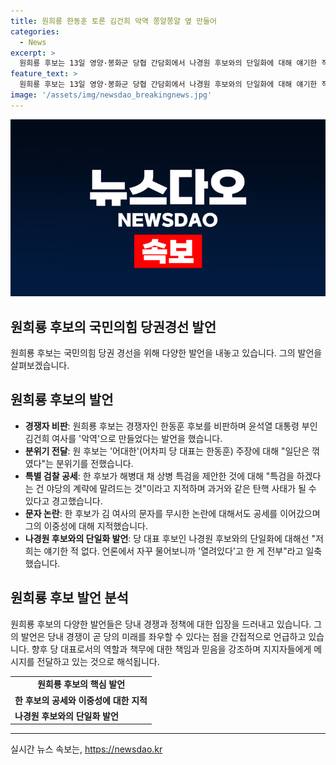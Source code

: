 ```yaml
---
title: 원희룡 한동훈 토론 김건희 악역 쫑알쫑알 옆 만들어
categories:
  - News
excerpt: >
  원희룡 후보는 13일 영양·봉화군 당협 간담회에서 나경원 후보와의 단일화에 대해 얘기한 적 없다고 밝혔다. 또한, 한동훈 후보를 향해 윤석열 대통령 부인 김건희 여사를 악역으로 만든다며 비판했고, 한 후보의 해병대 채 상병 특검 제안을 야당의 계략으로 지적했으며, 김 여사 문자 논란과 토론에서의 행동에 대한 비판도 이어갔다. 나경원 후보와의 단일화 논의에 대해서는 얘기한 적 없다고 일축했다.
feature_text: >
  원희룡 후보는 13일 영양·봉화군 당협 간담회에서 나경원 후보와의 단일화에 대해 얘기한 적 없다고 밝혔다. 또한, 한동훈 후보를 향해 윤석열 대통령 부인 김건희 여사를 악역으로 만든다며 비판했고, 한 후보의 해병대 채 상병 특검 제안을 야당의 계략으로 지적했으며, 김 여사 문자 논란과 토론에서의 행동에 대한 비판도 이어갔다. 나경원 후보와의 단일화 논의에 대해서는 얘기한 적 없다고 일축했다.
image: '/assets/img/newsdao_breakingnews.jpg'
---
```


<p><img src="/assets/img/newsdao_breakingnews.jpg" alt="flaretime 속보" /></p>

<h2>원희룡 후보의 국민의힘 당권경선 발언</h2>

<p data-ke-size="size16">원희룡 후보는 국민의힘 당권 경선을 위해 다양한 발언을 내놓고 있습니다. 그의 발언을 살펴보겠습니다.</p>

<h2 data-ke-size="size26">원희룡 후보의 발언</h2>

<ul>
  <li><b>경쟁자 비판</b>: 원희룡 후보는 경쟁자인 한동훈 후보를 비판하며 윤석열 대통령 부인 김건희 여사를 '악역'으로 만들었다는 발언을 했습니다.</li>
  <li><b>분위기 전달</b>: 원 후보는 '어대한'(어차피 당 대표는 한동훈) 주장에 대해 "일단은 꺾였다"는 분위기를 전했습니다.</li>
  <li><b>특별 검찰 공세</b>: 한 후보가 해병대 채 상병 특검을 제안한 것에 대해 "특검을 하겠다는 건 야당의 계략에 말려드는 것"이라고 지적하며 과거와 같은 탄핵 사태가 될 수 있다고 경고했습니다.</li>
  <li><b>문자 논란</b>: 한 후보가 김 여사의 문자를 무시한 논란에 대해서도 공세를 이어갔으며 그의 이중성에 대해 지적했습니다.</li>
  <li><b>나경원 후보와의 단일화 발언</b>: 당 대표 후보인 나경원 후보와의 단일화에 대해선 "저희는 얘기한 적 없다. 언론에서 자꾸 물어보니까 '열려있다'고 한 게 전부"라고 일축했습니다.</li>
</ul>

<h2 data-ke-size="size26">원희룡 후보 발언 분석</h2>

<p data-ke-size="size16">원희룡 후보의 다양한 발언들은 당내 경쟁과 정책에 대한 입장을 드러내고 있습니다. 그의 발언은 당내 경쟁이 곧 당의 미래를 좌우할 수 있다는 점을 간접적으로 언급하고 있습니다. 향후 당 대표로서의 역할과 책무에 대한 책임과 믿음을 강조하며 지지자들에게 메시지를 전달하고 있는 것으로 해석됩니다.</p>

<table>
  <tr>
    <td style="text-align: center; height: 17px;"><b>원희룡 후보의 핵심 발언</b></td>
  </tr>
  <tr>
    <td><b>한 후보의 공세와 이중성에 대한 지적</b></td>
  </tr>
  <tr>
    <td><b>나경원 후보와의 단일화 발언</b></td>
  </tr>
</table>

<hr>
실시간 뉴스 속보는, <a href="https://newsdao.kr" rel="dofollow">https://newsdao.kr</a>


